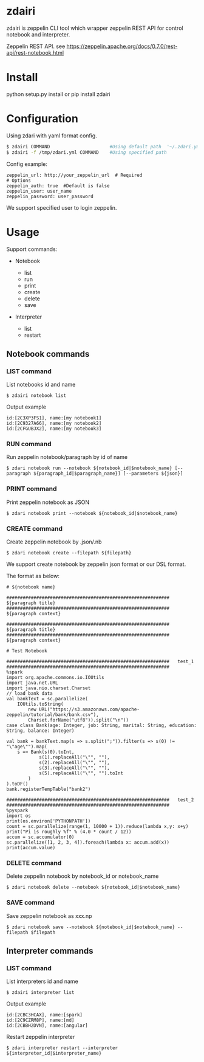 # zdairi
zdairi is zeppelin CLI tool which wrapper zeppelin REST API for control notebook and interpreter.

Zeppelin REST API. see https://zeppelin.apache.org/docs/0.7.0/rest-api/rest-notebook.html

# Install
python setup.py install
or
pip install zdairi

# Configuration

Using zdari with yaml format config.
```bash
$ zdairi COMMAND                      #Using default path  '~/.zdari.yml'
$ zdairi -f /tmp/zdari.yml COMMAND    #Using specified path
```

Config example:
```
zeppelin_url: http://your_zeppelin_url  # Required
# Options
zeppelin_auth: true  #Default is false
zeppelin_user: user_name
zeppelin_password: user_password

```
We support specified user to login zeppelin.

# Usage

Support commands:

* Notebook
  * list
  * run
  * print
  * create
  * delete
  * save

* Interpreter
  * list
  * restart


## Notebook commands


### LIST command

List notebooks id and name

```
$ zdairi notebook list
```

Output example
```
id:[2C3XP3FS1], name:[my notebook1]
id:[2C9327A66], name:[my notebook2]
id:[2CFGUBJX2], name:[my notebook3]

```


### RUN command

Run zeppelin notebook/paragraph by id of name
```
$ zdari notebook run --notebook ${notebook_id|$notebook_name} [--paragraph ${paragraph_id|$paragraph_name}] [--parameters ${json}]
```

### PRINT command

Print zeppelin notebook as JSON
```
$ zdari notebook print --notebook ${notebook_id|$notebook_name}
```

### CREATE command

Create zeppelin notebook by .json/.nb
```
$ zdari notebook create --filepath ${filepath}
```

We support create notebook by zeppelin json format or our DSL format.

The format as below:

```
# ${notebook name}

############################################################   ${paragraph title}   ############################################################
${paragraph context}

############################################################   ${paragraph title}   ############################################################
${paragraph context}

```

```
# Test Notebook

############################################################   test_1   ############################################################
%spark
import org.apache.commons.io.IOUtils
import java.net.URL
import java.nio.charset.Charset
// load bank data
val bankText = sc.parallelize(
    IOUtils.toString(
        new URL("https://s3.amazonaws.com/apache-zeppelin/tutorial/bank/bank.csv"),
        Charset.forName("utf8")).split("\n"))
case class Bank(age: Integer, job: String, marital: String, education: String, balance: Integer)

val bank = bankText.map(s => s.split(";")).filter(s => s(0) != "\"age\"").map(
    s => Bank(s(0).toInt, 
            s(1).replaceAll("\"", ""),
            s(2).replaceAll("\"", ""),
            s(3).replaceAll("\"", ""),
            s(5).replaceAll("\"", "").toInt
        )
).toDF()
bank.registerTempTable("bank2")

############################################################   test_2   ############################################################
%pyspark
import os
print(os.environ['PYTHONPATH'])
count = sc.parallelize(range(1, 10000 + 1)).reduce(lambda x,y: x+y)
print("Pi is roughly %f" % (4.0 * count / 12))
accum = sc.accumulator(0)
sc.parallelize([1, 2, 3, 4]).foreach(lambda x: accum.add(x))
print(accum.value)

```

### DELETE command

Delete zeppelin notebook by notebook_id or notebook_name
```
$ zdari notebook delete --notebook ${notebook_id|$notebook_name}
```

### SAVE command
Save zeppelin notebook as xxx.np
```
$ zdari notebook save --notebook ${notebook_id|$notebook_name} --filepath $filepath
```


## Interpreter commands

### LIST command
List interpreters id and name

```
$ zdairi interpreter list
```

Output example
```
id:[2CBC3HCAX], name:[spark]
id:[2C9CZRM8P], name:[md]
id:[2CBBH2DVN], name:[angular]

```

Restart zeppelin interpreter
```
$ zdari interpreter restart --interpreter ${interpreter_id|$interpreter_name}
```
